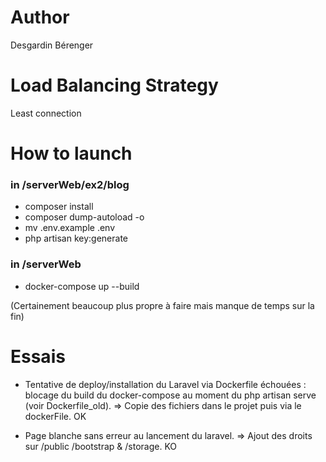 # Author
Desgardin Bérenger

# Load Balancing Strategy
Least connection

# How to launch

### in /serverWeb/ex2/blog
- composer install
- composer dump-autoload -o
- mv .env.example .env
- php artisan key:generate

### in /serverWeb
- docker-compose up --build

(Certainement beaucoup plus propre à faire mais manque de temps sur la fin)


# Essais
- Tentative de deploy/installation du Laravel via Dockerfile échouées : blocage du build du docker-compose au moment du php artisan serve (voir Dockerfile_old).
=> Copie des fichiers dans le projet puis via le dockerFile. OK

- Page blanche sans erreur au lancement du laravel.
=> Ajout des droits sur /public /bootstrap & /storage. KO
